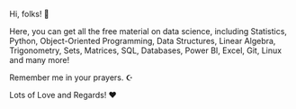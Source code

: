 Hi, folks! 👋

Here, you can get all the free material on data science, including Statistics, Python, Object-Oriented Programming, Data Structures, Linear Algebra, Trigonometry, Sets, Matrices, SQL, Databases, Power BI, Excel, Git, Linux and many more!

Remember me in your prayers. ☪️

Lots of Love and Regards! ❤  
